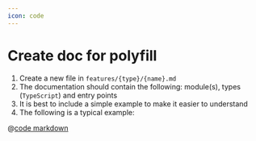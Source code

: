 ```yaml
---
icon: code
---
```


# Create doc for polyfill

1. Create a new file in `features/{type}/{name}.md`
2. The documentation should contain the following: module(s), types (`TypeScript`) and entry points
3. It is best to include a simple example to make it easier to understand
4. The following is a typical example:

@[code markdown](@docs-root/features/es-standard/json.md)
